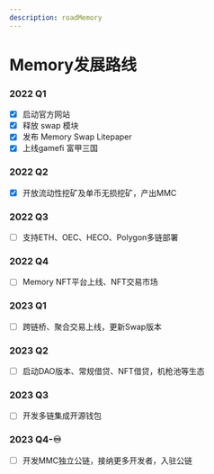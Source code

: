 ```yaml
---
description: roadMemory
---
```


# Memory发展路线

### 2022 Q1

* [x] 启动官方网站
* [x] 释放 swap 模块
* [x] 发布 Memory Swap Litepaper
* [x] 上线gamefi 富甲三国

### 2022 Q2

* [x] 开放流动性挖矿及单币无损挖矿，产出MMC

### 2022 Q3

* [ ] 支持ETH、OEC、HECO、Polygon多链部署

### 2022 Q4

* [ ] Memory NFT平台上线、NFT交易市场

### 2023 Q1

* [ ] 跨链桥、聚合交易上线，更新Swap版本

### 2023 Q2

* [ ] 启动DAO版本、常规借贷、NFT借贷，机枪池等生态

### 2023 Q3

* [ ] 开发多链集成开源钱包

### 2023 Q4-♾️

* [ ] 开发MMC独立公链，接纳更多开发者，入驻公链
